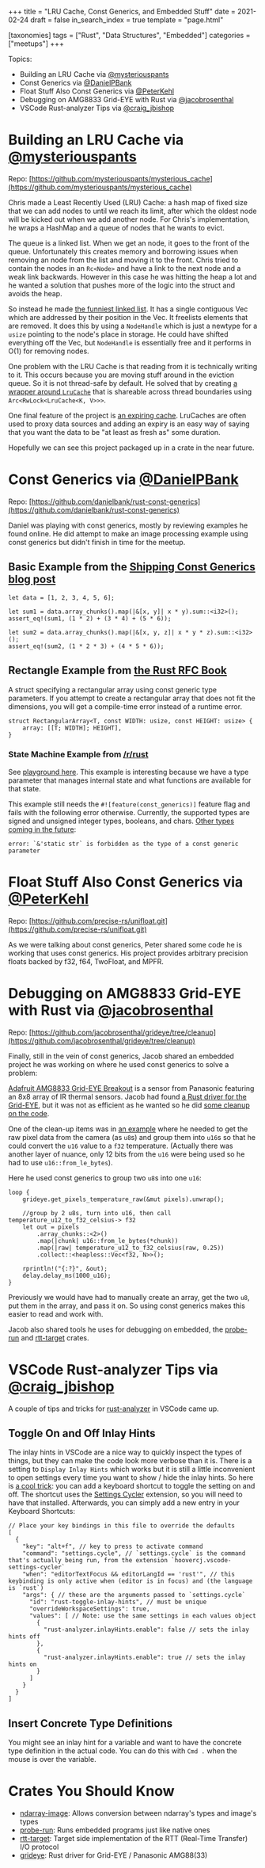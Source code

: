 +++
title = "LRU Cache, Const Generics, and Embedded Stuff"
date = 2021-02-24
draft = false
in_search_index = true
template = "page.html"

[taxonomies] 
tags = ["Rust", "Data Structures", "Embedded"]
categories = ["meetups"]
+++

Topics:

-   Building an LRU Cache via [@mysteriouspants](https://github.com/mysteriouspants)
-   Const Generics via [@DanielPBank](https://github.com/danielbank)
-   Float Stuff Also Const Generics via [@PeterKehl](https://github.com/peter-kehl)
-   Debugging on AMG8833 Grid-EYE with Rust via [@jacobrosenthal](https://github.com/jacobrosenthal)
-   VSCode Rust-analyzer Tips via [@craig_jbishop](https://github.com/craigjb)

<!-- more -->

# Building an LRU Cache via [@mysteriouspants](https://github.com/mysteriouspants)

Repo: [https://github.com/mysteriouspants/mysterious_cache](https://github.com/mysteriouspants/mysterious_cache)

Chris made a Least Recently Used (LRU) Cache: a hash map of fixed size that we can add nodes to until we reach its limit, after which the oldest node will be kicked out when we add another node. For Chris's implementation, he wraps a HashMap and a queue of nodes that he wants to evict.

The queue is a linked list. When we get an node, it goes to the front of the queue. Unfortunately this creates memory and borrowing issues when removing an node from the list and moving it to the front. Chris tried to contain the nodes in an `Rc<Node>` and have a link to the next node and a weak link backwards. However in this case he was hitting the heap a lot and he wanted a solution that pushes more of the logic into the struct and avoids the heap.

So instead he made [the funniest linked list](https://github.com/mysteriouspants/mysterious_cache/blob/mainline/src/linked_list.rs#L24). It has a single contiguous Vec<Node> which are addressed by their position in the Vec. It freelists elements that are removed. It does this by using a `NodeHandle` which is just a newtype for a `usize` pointing to the node's place in storage. He could have shifted everything off the Vec, but `NodeHandle` is essentially free and it performs in O(1) for removing nodes.

One problem with the LRU Cache is that reading from it is technically writing to it. This occurs because you are moving stuff around in the eviction queue. So it is not thread-safe by default. He solved that by creating [a wrapper around `LruCache`](https://github.com/mysteriouspants/mysterious_cache/blob/mainline/src/shared_cache.rs#L7) that is shareable across thread boundaries using `Arc<RwLock<LruCache<K, V>>>`.

One final feature of the project is [an expiring cache](https://github.com/mysteriouspants/mysterious_cache/blob/mainline/src/expiring_cache.rs#L24). LruCaches are often used to proxy data sources and adding an expiry is an easy way of saying that you want the data to be "at least as fresh as" some duration.

Hopefully we can see this project packaged up in a crate in the near future.

# Const Generics via [@DanielPBank](https://github.com/danielbank)

Repo: [https://github.com/danielbank/rust-const-generics](https://github.com/danielbank/rust-const-generics)

Daniel was playing with const generics, mostly by reviewing examples he found online. He did attempt to make an image processing example using const generics but didn't finish in time for the meetup.

## Basic Example from the [Shipping Const Generics blog post](https://without.boats/blog/shipping-const-generics/)

```
let data = [1, 2, 3, 4, 5, 6];

let sum1 = data.array_chunks().map(|&[x, y]| x * y).sum::<i32>();
assert_eq!(sum1, (1 * 2) + (3 * 4) + (5 * 6));

let sum2 = data.array_chunks().map(|&[x, y, z]| x * y * z).sum::<i32>();
assert_eq!(sum2, (1 * 2 * 3) + (4 * 5 * 6));
```

## Rectangle Example from [the Rust RFC Book](https://rust-lang.github.io/rfcs/2000-const-generics.html)

A struct specifying a rectangular array using const generic type parameters. If you attempt to create a rectangular array that does not fit the dimensions, you will get a compile-time error instead of a runtime error.

```
struct RectangularArray<T, const WIDTH: usize, const HEIGHT: usize> {
    array: [[T; WIDTH]; HEIGHT],
}
```

### State Machine Example from [/r/rust](https://www.reddit.com/r/rust/comments/fvciq3/state_machines_with_constgenerics/)

See [playground here](https://play.rust-lang.org/?version=nightly&mode=debug&edition=2018&gist=e957af6f8ba26b8f496366182178a9d2). This example is interesting because we have a type parameter that manages internal state and what functions are available for that state.

This example still needs the `#![feature(const_generics)]` feature flag and fails with the following error otherwise. Currently, the supported types are signed and unsigned integer types, booleans, and chars. [Other types coming in the future](https://internals.rust-lang.org/t/stabilizing-a-const-generics-mvp/12727/9):

```
error: `&'static str` is forbidden as the type of a const generic parameter
```

# Float Stuff Also Const Generics via [@PeterKehl](https://github.com/peter-kehl)

Repo: [https://github.com/precise-rs/unifloat.git](https://github.com/precise-rs/unifloat.git)

As we were talking about const generics, Peter shared some code he is working that uses const generics. His project provides arbitrary precision floats backed by f32, f64, TwoFloat, and MPFR.

# Debugging on AMG8833 Grid-EYE with Rust via [@jacobrosenthal](https://github.com/jacobrosenthal)

Repo: [https://github.com/jacobrosenthal/grideye/tree/cleanup](https://github.com/jacobrosenthal/grideye/tree/cleanup)

Finally, still in the vein of const generics, Jacob shared an embedded project he was working on where he used const generics to solve a problem:

[Adafruit AMG8833 Grid-EYE Breakout](https://learn.adafruit.com/adafruit-amg8833-8x8-thermal-camera-sensor) is a sensor from Panasonic featuring an 8x8 array of IR thermal sensors. Jacob had found [a Rust driver for the Grid-EYE](https://github.com/uwearzt/grideye), but it was not as efficient as he wanted so he did [some cleanup on the code](https://github.com/jacobrosenthal/grideye/tree/cleanup).

One of the clean-up items was in [an example](https://github.com/jacobrosenthal/grideye/blob/cleanup/examples/stm32.rs#L62) where he needed to get the raw pixel data from the camera (as `u8`s) and group them into `u16`s so that he could convert the `u16` value to a `f32` temperature. (Actually there was another layer of nuance, only 12 bits from the `u16` were being used so he had to use `u16::from_le_bytes`).

Here he used const generics to group two `u8`s into one `u16`:

```
loop {
    grideye.get_pixels_temperature_raw(&mut pixels).unwrap();

    //group by 2 u8s, turn into u16, then call temperature_u12_to_f32_celsius-> f32
    let out = pixels
        .array_chunks::<2>()
        .map(|chunk| u16::from_le_bytes(*chunk))
        .map(|raw| temperature_u12_to_f32_celsius(raw, 0.25))
        .collect::<heapless::Vec<f32, N>>();

    rprintln!("{:?}", &out);
    delay.delay_ms(1000_u16);
}
```

Previously we would have had to manually create an array, get the two `u8`, put them in the array, and pass it on. So using const generics makes this easier to read and work with.

Jacob also shared tools he uses for debugging on embedded, the [probe-run](https://crates.io/crates/probe-run) and [rtt-target](https://crates.io/crates/rtt-target) crates.

# VSCode Rust-analyzer Tips via [@craig_jbishop](https://github.com/craigjb)

A couple of tips and tricks for [rust-analyzer](https://github.com/rust-analyzer/rust-analyzer) in VSCode came up.

## Toggle On and Off Inlay Hints

The inlay hints in VSCode are a nice way to quickly inspect the types of things, but they can make the code look more verbose than it is. There is a setting to `Display Inlay Hints` which works but it is still a little inconvenient to open settings every time you want to show / hide the inlay hints. So here is [a cool trick](https://github.com/rust-analyzer/rust-analyzer/issues/1977#issuecomment-761032664): you can add a keyboard shortcut to toggle the setting on and off. The shortcut uses the [Settings Cycler](https://marketplace.visualstudio.com/items?itemName=hoovercj.vscode-settings-cycler) extension, so you will need to have that installed. Afterwards, you can simply add a new entry in your Keyboard Shortcuts:

```
// Place your key bindings in this file to override the defaults
[
  {
    "key": "alt+f", // key to press to activate command
    "command": "settings.cycle", // `settings.cycle` is the command that's actually being run, from the extension `hoovercj.vscode-settings-cycler`
    "when": "editorTextFocus && editorLangId == 'rust'", // this keybinding is only active when (editor is in focus) and (the language is `rust`)
    "args": { // these are the arguments passed to `settings.cycle`
      "id": "rust-toggle-inlay-hints", // must be unique
      "overrideWorkspaceSettings": true,
      "values": [ // Note: use the same settings in each values object
        {
          "rust-analyzer.inlayHints.enable": false // sets the inlay hints off
        },
        {
          "rust-analyzer.inlayHints.enable": true // sets the inlay hints on
        }
      ]
    }
  }
]
```

## Insert Concrete Type Definitions

You might see an inlay hint for a variable and want to have the concrete type definition in the actual code. You can do this with `Cmd .` when the mouse is over the variable.

# Crates You Should Know

-   [ndarray-image](https://crates.io/crates/ndarray-image): Allows conversion between ndarray's types and image's types
-   [probe-run](https://crates.io/crates/probe-run): Runs embedded programs just like native ones
-   [rtt-target](https://crates.io/crates/rtt-target): Target side implementation of the RTT (Real-Time Transfer) I/O protocol
-   [grideye](https://crates.io/crates/grideye): Rust driver for Grid-EYE / Panasonic AMG88(33)
